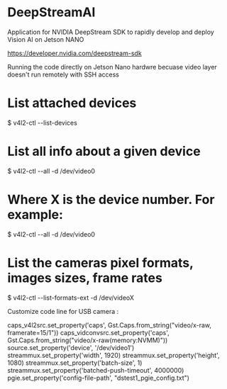 # DeepStreamAI
Application for NVIDIA DeepStream SDK to rapidly develop and deploy Vision AI on Jetson NANO

https://developer.nvidia.com/deepstream-sdk

Running the code directly on Jetson Nano hardwre becuase video layer doesn't run remotely with SSH access

# List attached devices
$ v4l2-ctl --list-devices
# List all info about a given device
$ v4l2-ctl --all -d /dev/video0
# Where X is the device number. For example:
$ v4l2-ctl --all -d /dev/video0
# List the cameras pixel formats, images sizes, frame rates
$ v4l2-ctl --list-formats-ext -d /dev/videoX

Customize code line for USB camera :

caps_v4l2src.set_property('caps', Gst.Caps.from_string("video/x-raw, framerate=15/1"))
    caps_vidconvsrc.set_property('caps', Gst.Caps.from_string("video/x-raw(memory:NVMM)"))
    source.set_property('device', '/dev/video1')
    streammux.set_property('width', 1920)
    streammux.set_property('height', 1080)
    streammux.set_property('batch-size', 1)
    streammux.set_property('batched-push-timeout', 4000000)
    pgie.set_property('config-file-path', "dstest1_pgie_config.txt")
